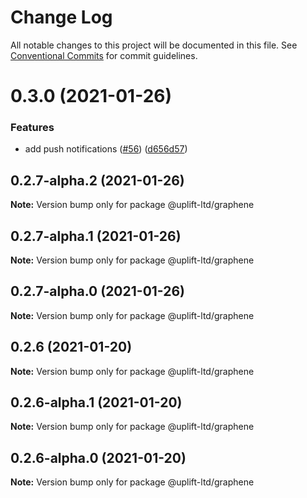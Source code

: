 # Change Log

All notable changes to this project will be documented in this file.
See [Conventional Commits](https://conventionalcommits.org) for commit guidelines.

# 0.3.0 (2021-01-26)


### Features

* add push notifications ([#56](https://github.com/uplift-ltd/nexus/issues/56)) ([d656d57](https://github.com/uplift-ltd/nexus/commit/d656d57fa545c77c9c28aab77e57ea43a2bacc60))





## 0.2.7-alpha.2 (2021-01-26)

**Note:** Version bump only for package @uplift-ltd/graphene





## 0.2.7-alpha.1 (2021-01-26)

**Note:** Version bump only for package @uplift-ltd/graphene





## 0.2.7-alpha.0 (2021-01-26)

**Note:** Version bump only for package @uplift-ltd/graphene





## 0.2.6 (2021-01-20)

**Note:** Version bump only for package @uplift-ltd/graphene





## 0.2.6-alpha.1 (2021-01-20)

**Note:** Version bump only for package @uplift-ltd/graphene





## 0.2.6-alpha.0 (2021-01-20)

**Note:** Version bump only for package @uplift-ltd/graphene
